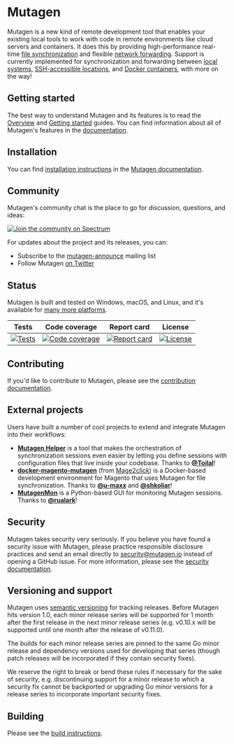 # Mutagen

Mutagen is a new kind of remote development tool that enables your existing
local tools to work with code in remote environments like cloud servers and
containers. It does this by providing high-performance real-time
[file synchronization](https://mutagen.io/documentation/synchronization) and
flexible [network forwarding](https://mutagen.io/documentation/forwarding).
Support is currently implemented for synchronization and forwarding between
[local systems](https://mutagen.io/documentation/transports/local),
[SSH-accessible locations](https://mutagen.io/documentation/transports/ssh),
and [Docker containers](https://mutagen.io/documentation/transports/docker),
with more on the way!


## Getting started

The best way to understand Mutagen and its features is to read the
[Overview](https://mutagen.io/documentation/introduction) and
[Getting started](https://mutagen.io/documentation/introduction/getting-started)
guides. You can find information about all of Mutagen's features in the
[documentation](https://mutagen.io/documentation).


## Installation

You can find
[installation instructions](https://mutagen.io/documentation/introduction/installation)
in the [Mutagen documentation](https://mutagen.io/documentation).


## Community

Mutagen's community chat is the place to go for discussion, questions, and
ideas:

[![Join the community on Spectrum](https://withspectrum.github.io/badge/badge.svg)](https://spectrum.chat/mutagen)

For updates about the project and its releases, you can:

- Subscribe to the
  [mutagen-announce](https://groups.google.com/forum/#!forum/mutagen-announce)
  mailing list
- Follow Mutagen [on Twitter](https://twitter.com/mutagen_io)


## Status

Mutagen is built and tested on Windows, macOS, and Linux, and it's available for
[many more platforms](https://github.com/mutagen-io/mutagen/releases/latest).

| Tests                               | Code coverage                           | Report card                         | License                                   |
| :---------------------------------: | :-------------------------------------: | :---------------------------------: | :---------------------------------------: |
| [![Tests][tests-badge]][tests-link] | [![Code coverage][cov-badge]][cov-link] | [![Report card][rc-badge]][rc-link] | [![License][license-badge]][license-link] |

[tests-badge]: https://travis-ci.org/mutagen-io/mutagen.svg?branch=master "Test status"
[tests-link]:  https://travis-ci.org/mutagen-io/mutagen "Test status"
[cov-badge]: https://codecov.io/gh/mutagen-io/mutagen/branch/master/graph/badge.svg "Code coverage status"
[cov-link]: https://codecov.io/gh/mutagen-io/mutagen/tree/master/pkg "Code coverage status"
[rc-badge]: https://goreportcard.com/badge/github.com/mutagen-io/mutagen "Report card status"
[rc-link]: https://goreportcard.com/report/github.com/mutagen-io/mutagen "Report card status"
[license-badge]: https://img.shields.io/github/license/mutagen-io/mutagen.svg "MIT licensed"
[license-link]: LICENSE "MIT licensed"


## Contributing

If you'd like to contribute to Mutagen, please see the
[contribution documentation](CONTRIBUTING.md).


## External projects

Users have built a number of cool projects to extend and integrate Mutagen into
their workflows:

- [**Mutagen Helper**](https://github.com/gfi-centre-ouest/mutagen-helper) is a
  tool that makes the orchestration of synchronization sessions even easier by
  letting you define sessions with configuration files that live inside your
  codebase. Thanks to [**@Toilal**](https://github.com/Toilal)!
- [**docker-magento-mutagen**](https://github.com/mage2click/docker-magento-mutagen)
  (from [Mage2click](https://mage2.click/)) is a Docker-based development
  environment for Magento that uses Mutagen for file synchronization. Thanks to
  [**@u-maxx**](https://github.com/u-maxx) and
  [**@shkoliar**](https://github.com/shkoliar)!
- [**MutagenMon**](https://github.com/rualark/MutagenMon) is a Python-based GUI
  for monitoring Mutagen sessions. Thanks to
  [**@rualark**](https://github.com/rualark)!


## Security

Mutagen takes security very seriously. If you believe you have found a security
issue with Mutagen, please practice responsible disclosure practices and send an
email directly to [security@mutagen.io](mailto:security@mutagen.io) instead of
opening a GitHub issue. For more information, please see the
[security documentation](SECURITY.md).


## Versioning and support

Mutagen uses [semantic versioning](https://semver.org/) for tracking releases.
Before Mutagen hits version 1.0, each minor release series will be supported for
1 month after the first release in the next minor release series (e.g. v0.10.x
will be supported until one month after the release of v0.11.0).

The builds for each minor release series are pinned to the same Go minor release
and dependency versions used for developing that series (though patch releases
will be incorporated if they contain security fixes).

We reserve the right to break or bend these rules if necessary for the sake of
security, e.g. discontinuing support for a minor release to which a security fix
cannot be backported or upgrading Go minor versions for a release series to
incorporate important security fixes.


## Building

Please see the [build instructions](BUILDING.md).
